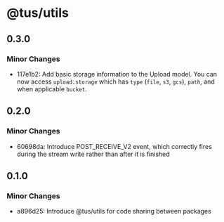 # @tus/utils

## 0.3.0

### Minor Changes

- 117e1b2: Add basic storage information to the Upload model. You can now access
  `upload.storage` which has `type` (`file`, `s3`, `gcs`), `path`, and when applicable
  `bucket`.

## 0.2.0

### Minor Changes

- 60698da: Introduce POST_RECEIVE_V2 event, which correctly fires during the stream write
  rather than after it is finished

## 0.1.0

### Minor Changes

- a896d25: Introduce @tus/utils for code sharing between packages
